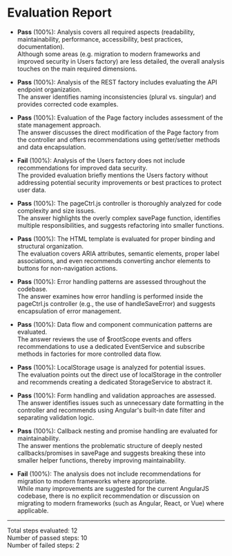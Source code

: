 # Evaluation Report

- **Pass** (100%): Analysis covers all required aspects (readability, maintainability, performance, accessibility, best practices, documentation).  
  Although some areas (e.g. migration to modern frameworks and improved security in Users factory) are less detailed, the overall analysis touches on the main required dimensions.

- **Pass** (100%): Analysis of the REST factory includes evaluating the API endpoint organization.  
  The answer identifies naming inconsistencies (plural vs. singular) and provides corrected code examples.

- **Pass** (100%): Evaluation of the Page factory includes assessment of the state management approach.  
  The answer discusses the direct modification of the Page factory from the controller and offers recommendations using getter/setter methods and data encapsulation.

- **Fail** (100%): Analysis of the Users factory does not include recommendations for improved data security.  
  The provided evaluation briefly mentions the Users factory without addressing potential security improvements or best practices to protect user data.

- **Pass** (100%): The pageCtrl.js controller is thoroughly analyzed for code complexity and size issues.  
  The answer highlights the overly complex savePage function, identifies multiple responsibilities, and suggests refactoring into smaller functions.

- **Pass** (100%): The HTML template is evaluated for proper binding and structural organization.  
  The evaluation covers ARIA attributes, semantic elements, proper label associations, and even recommends converting anchor elements to buttons for non-navigation actions.

- **Pass** (100%): Error handling patterns are assessed throughout the codebase.  
  The answer examines how error handling is performed inside the pageCtrl.js controller (e.g., the use of handleSaveError) and suggests encapsulation of error management.

- **Pass** (100%): Data flow and component communication patterns are evaluated.  
  The answer reviews the use of $rootScope events and offers recommendations to use a dedicated EventService and subscribe methods in factories for more controlled data flow.

- **Pass** (100%): LocalStorage usage is analyzed for potential issues.  
  The evaluation points out the direct use of localStorage in the controller and recommends creating a dedicated StorageService to abstract it.

- **Pass** (100%): Form handling and validation approaches are assessed.  
  The answer identifies issues such as unnecessary date formatting in the controller and recommends using Angular's built-in date filter and separating validation logic.

- **Pass** (100%): Callback nesting and promise handling are evaluated for maintainability.  
  The answer mentions the problematic structure of deeply nested callbacks/promises in savePage and suggests breaking these into smaller helper functions, thereby improving maintainability.

- **Fail** (100%): The analysis does not include recommendations for migration to modern frameworks where appropriate.  
  While many improvements are suggested for the current AngularJS codebase, there is no explicit recommendation or discussion on migrating to modern frameworks (such as Angular, React, or Vue) where applicable.

---

Total steps evaluated: 12  
Number of passed steps: 10  
Number of failed steps: 2